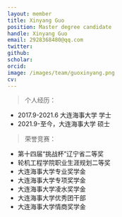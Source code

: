 ```yaml
---
layout: member
title: Xinyang Guo
position: Master degree candidate
handle: Xinyang Guo
email: 2928368480@qq.com
twitter: 
github: 
scholar:
orcid: 
image: /images/team/guoxinyang.png
cv: 
---
```


> 个人经历：

- 2017.9-2021.6 大连海事大学 学士
- 2021.9-至今，大连海事大学 硕士

> 荣誉竞赛：

- 第十四届“挑战杯”辽宁省二等奖
- 轮机工程学院职业生涯规划二等奖
- 大连海事大学专业奖学金
- 大连海事大学专项奖学金
- 大连海事大学凌水奖学金
- 大连海事大学优秀团干部
- 大连海事大学情商奖学金
